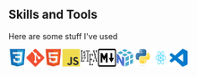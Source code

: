 <!---
BGraham89/BGraham89 is a ✨ special ✨ repository because its `README.md` (this file) appears on your GitHub profile.
You can click the Preview link to take a look at your changes.
--->

## Skills and Tools

Here are some stuff I've used  

<div style="display: flex">
<img src="./techstack/css.svg" width="32">
<img src="./techstack/git.svg" width="32">
<img src="./techstack/html.svg" width="32">
<img src="./techstack/javascript.svg" width="32">
<img src="./techstack/latex.svg" width="32">
<img src="./techstack/markdown.svg" width="32">
<img src="./techstack/numpy.svg" width="32">
<img src="./techstack/python.svg" width="32">
<img src="./techstack/react.svg" width="32">
<img src="./techstack/vscode.svg" width="32">
</div>
